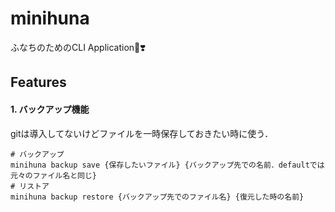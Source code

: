 # minihuna

ふなちのためのCLI Application🐝❣️

## Features

#### 1. バックアップ機能

gitは導入してないけどファイルを一時保存しておきたい時に使う．
```
# バックアップ
minihuna backup save {保存したいファイル} {バックアップ先での名前．defaultでは元々のファイル名と同じ}
# リストア
minihuna backup restore {バックアップ先でのファイル名} {復元した時の名前}
```
